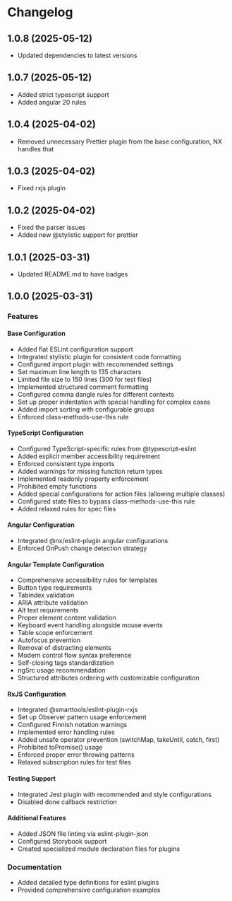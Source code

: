 # Changelog

## 1.0.8 (2025-05-12)

- Updated dependencies to latest versions

## 1.0.7 (2025-05-12)

- Added strict typescript support
- Added angular 20 rules

## 1.0.4 (2025-04-02)

- Removed unnecessary Prettier plugin from the base configuration, NX handles that

## 1.0.3 (2025-04-02)

- Fixed rxjs plugin

## 1.0.2 (2025-04-02)

- Fixed the parser issues
- Added new @stylistic support for prettier

## 1.0.1 (2025-03-31)

- Updated README.md to have badges

## 1.0.0 (2025-03-31)

### Features

#### Base Configuration

- Added flat ESLint configuration support
- Integrated stylistic plugin for consistent code formatting
- Configured import plugin with recommended settings
- Set maximum line length to 135 characters
- Limited file size to 150 lines (300 for test files)
- Implemented structured comment formatting
- Configured comma dangle rules for different contexts
- Set up proper indentation with special handling for complex cases
- Added import sorting with configurable groups
- Enforced class-methods-use-this rule

#### TypeScript Configuration

- Configured TypeScript-specific rules from @typescript-eslint
- Added explicit member accessibility requirement
- Enforced consistent type imports
- Added warnings for missing function return types
- Implemented readonly property enforcement
- Prohibited empty functions
- Added special configurations for action files (allowing multiple classes)
- Configured state files to bypass class-methods-use-this rule
- Added relaxed rules for spec files

#### Angular Configuration

- Integrated @nx/eslint-plugin angular configurations
- Enforced OnPush change detection strategy

#### Angular Template Configuration

- Comprehensive accessibility rules for templates
- Button type requirements
- Tabindex validation
- ARIA attribute validation
- Alt text requirements
- Proper element content validation
- Keyboard event handling alongside mouse events
- Table scope enforcement
- Autofocus prevention
- Removal of distracting elements
- Modern control flow syntax preference
- Self-closing tags standardization
- ngSrc usage recommendation
- Structured attributes ordering with customizable configuration

#### RxJS Configuration

- Integrated @smarttools/eslint-plugin-rxjs
- Set up Observer pattern usage enforcement
- Configured Finnish notation warnings
- Implemented error handling rules
- Added unsafe operator prevention (switchMap, takeUntil, catch, first)
- Prohibited toPromise() usage
- Enforced proper error throwing patterns
- Relaxed subscription rules for test files

#### Testing Support

- Integrated Jest plugin with recommended and style configurations
- Disabled done callback restriction

#### Additional Features

- Added JSON file linting via eslint-plugin-json
- Configured Storybook support
- Created specialized module declaration files for plugins

### Documentation

- Added detailed type definitions for eslint plugins
- Provided comprehensive configuration examples
